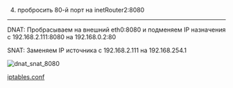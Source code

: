 4) пробросить 80-й порт на inetRouter2:8080
---------------------

DNAT:
Пробрасываем на внешний eth0:8080 и подменяем IP назначения с 192.168.2.111:8080 на 192.168.0.2:80

SNAT:
Заменяем IP источника с 192.168.2.111 на 192.168.254.1

![dnat_snat_8080](https://github.com/kyourselfer/OTUS_LinuxAdmin201804/blob/master/lesson14_firewall/2/dnat_snat_8080.gif)

[iptables.conf](https://github.com/kyourselfer/OTUS_LinuxAdmin201804/blob/master/lesson14_firewall/2/iptables.conf)
